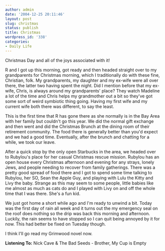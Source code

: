 ```yaml
---
author: admin
date: '2004-12-25 20:11:46'
layout: post
slug: christmas
status: publish
title: Christmas
wordpress_id: '338'
categories:
- Daily Life
---
```


Christmas Day and all of the joys associated with it!

R and I got up this morning, got ready and then headed straight over to
my grandparents for Christmas morning, which I traditionally do with
these fine, Christian, folk. My grandparents, my daughter and my ex-wife
were all over there, the latter two having spent the night. Did I
mention before that my ex-wife, Chris, is always around my grandparents'
place? They watch Madeline a lot of the time and Chris helps my
grandmother out a bit so they've got some sort of weird symbiotic thing
going. Having my first wife and my current wife both there was
different, to say the least.

This is the first time that R has gone there as she normally is in the
Bay Area with her family but couldn't go this year. We did the normal
gift exchange and then went and did the Christmas Brunch at the dining
room of their retirement community. The food there is generally better
than you'd expect and we had a good time. Eventually, after the brunch
and chatting for a while, we took our leave.

After a quick stop by the only open Starbucks in the area, we headed
over to Rubylou's place for her casual Christmas rescue mission. Rubylou
has an open house every Christmas afternoon and evening for any strays,
lonely Jews, and people needing to recover from family gatherings. There
was a pretty good spread of food there and I got to spend some time
talking to Rubylou, her SO, Sean the Apple Guy, and playing with Lulu
the Kitty and Livy the baby. Strange as this may seem to some people,
little babies like me almost as much as cats do and I played with Livy
on and off the whole time that I was there. She's a fun kid.

We just got home a short while ago and I'm ready to unwind a bit. Today
was the first day of rain all week and it turns out the my emergency
seal on the roof does nothing so the drip was back this morning and
afternoon. Luckily, the rain seems to have stopped so I can quit being
annoyed by it for now. This had better be fixed on Tuesday though.

I think I'll go read my Grimwood novel now.

**Listening To:** Nick Cave & The Bad Seeds - Brother, My Cup is Empty
